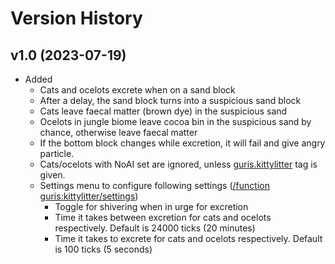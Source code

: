# Version History
## v1.0 (2023-07-19)
* Added
  * Cats and ocelots excrete when on a sand block
  * After a delay, the sand block turns into a suspicious sand block
  * Cats leave faecal matter (brown dye) in the suspicious sand
  * Ocelots in jungle biome leave cocoa bin in the suspicious sand by chance, otherwise leave faecal matter
  * If the bottom block changes while excretion, it will fail and give angry particle.
  * Cats/ocelots with NoAI set are ignored, unless <u>guris.kittylitter</u> tag is given.
  * Settings menu to configure following settings (<u>/function guris:kittylitter/settings</u>)
    * Toggle for shivering when in urge for excretion
    * Time it takes between excretion for cats and ocelots respectively. Default is 24000 ticks (20 minutes)
    * Time it takes to excrete for cats and ocelots respectively. Default is 100 ticks (5 seconds)